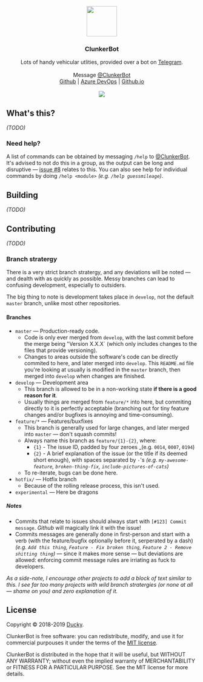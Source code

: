 <p align="center">
  <a href="https://t.me/clunkerbot">
    <img src="https://placekitten.com/80/80" width="80" height="80">
  </a>

  <h3 align="center">ClunkerBot</h3>

  <p align="center">
    Lots of handy vehicular utlities, provided over a bot on <a href="https://telegram.org">Telegram</a>.
    <br>
    <br>
    Message <a href="https://t.me/clunkerbot">@ClunkerBot</a>
    <br>
    <a href="https://github.com/electricduck/clunkerbot">Github</a> | <a href="https://electricduck.visualstudio.com/ClunkerBot">Azure DevOps</a> | <a href="https://electricduck.github.io/clunkerbot/">Github.io</a>
    <br>
    <br>
    <a href="https://electricduck.visualstudio.com/ClunkerBot/_build/latest?definitionId=1"><img src="https://electricduck.visualstudio.com/ClunkerBot/_apis/build/status/ClunkerBot%20-%20Production"></a>
  </p>
</p>

## What's this?

_(TODO)_

### Need help?

A list of commands can be obtained by messaging `/help` to <a href="https://t.me/clunkerbot">@ClunkerBot</a>. It's advised to not do this in a group, as the output can be long and disruptive &mdash; <a href="https://github.com/electricduck/clunkerbot/issues/8">issue #8</a> relates to this. You can also see help for individual commands by doing `/help <module>` _(e.g. `/help guessmileage`)_.

## Building

_(TODO)_

## Contributing

_(TODO)_

### Branch stratergy

There is a very strict branch stratergy, and any deviations will be noted &mdash; and dealth with as quickly as possible. Messy branches can lead to confusing development, especially to outsiders.

The big thing to note is development takes place in `develop`, not the default `master` branch, unlike most other repositories.

#### Branches

 * `master` &mdash; Production-ready code.
   * Code is only ever merged from `develop`, with the last commit before the merge being "Version X.X.X` (which only includes changes to the files that provide versioning).
   * Changes to areas outside the software's code can be directly commited to here, and later merged into `develop`. This `README.md` file you're looking at usually is modified in the `master` branch, then merged into `develop` when changes are finished.
 * `develop` &mdash; Development area
    * This branch is allowed to be in a non-working state **if there is a good reason for it**.
    * Usually things are merged from `feature/*` into here, but commiting directly to it is perfectly acceptable (branching out for tiny feature changes and/or bugfixes is annoying and time-consuming).
 * `feature/*` &mdash; Features/buxfixes
    * This branch is generally used for large changes, and later merged into `master` &mdash; don't squash commits!
    * Always name this branch as `feature/{1}-{2}`, where:
      * `{1}` - The issue ID, padded by four zeroes _(e.g. `0014`, `0007`, `0194`)
      * `{2}` - A brief explanation of the issue (or the title if its deemed short enough), with spaces separated by `-`'s _(e.g. `my-awesome-feature`, `broken-thing-fix`, `include-pictures-of-cats`)_
    * To re-iterate, bugs can be done here.
* `hotfix/` &mdash; Hotfix branch
  * Because of the rolling release process, this isn't used.
* `experimental` &mdash; Here be dragons
    
##### Notes

 * Commits that relate to issues should always start with `[#123] Commit message`. _Github_ will magically link it with the issue!
 * Commits messages are generally done in first-person and start with a verb (with the feature/bugfix optionally before it, serperated by a dash) _(e.g. `Add this thing`, `Feature - Fix broken thing`, `Feature 2 - Remove shitting thing`)_ &mdash; since it makes more sense &mdash; but deviations are allowed: enforcing commit message rules are irriating as fuck to developers.

_As a side-note, I encourage other projects to add a block of text similar to this. I see far too many projects with wild branch stratergies (or none at all &mdash; shame on you) and zero explanation of it._

## License

Copyright © 2018-2019 <a href="https://github.com/electricduck">Ducky</a>.

ClunkerBot is free software: you can redistribute, modify, and use it for commercial purpouses it under the terms of the <a href="https://github.com/electricduck/clunkerbot/blob/master/LICENSE">MIT license</a>.

ClunkerBot is distributed in the hope that it will be useful, but WITHOUT ANY WARRANTY; without even the implied warranty of MERCHANTABILITY or FITNESS FOR A PARTICULAR PURPOSE. See the MIT license for more details.
